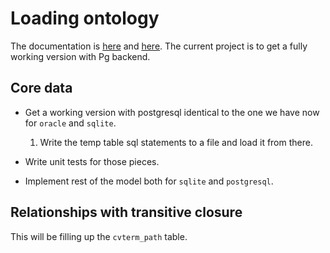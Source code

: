 # Loading ontology
The documentation is [here](http://dictybase.github.io/obo-loading/index.html) and [here](http://dictybase.github.io/obo-loader/index.html). 
The current project is to get a fully working version with Pg backend.

## Core data

* Get a working version with postgresql identical to the one we have now for ```oracle``` and ```sqlite```.

  1. Write the temp table sql statements to a file and load it from there.

* Write unit tests for those pieces.
* Implement rest of the model both for ```sqlite``` and ```postgresql```.


## Relationships with transitive closure
This will be filling up the ```cvterm_path``` table.
